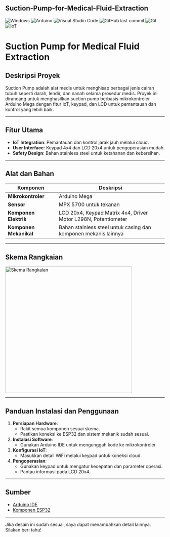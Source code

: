 ## Suction-Pump-for-Medical-Fluid-Extraction

![Windows](https://img.shields.io/badge/Windows-0078D6?style=for-the-badge&logo=windows&logoColor=white)
![Arduino](https://img.shields.io/badge/-Arduino-00979D?style=for-the-badge&logo=Arduino&logoColor=white)
![Visual Studio Code](https://img.shields.io/badge/Visual%20Studio%20Code-0078d7.svg?style=for-the-badge&logo=visual-studio-code&logoColor=white)
![GitHub last commit](https://img.shields.io/github/last-commit/username/Suction-Pump-Project)
![Git](https://img.shields.io/badge/git-%23F05033.svg?style=for-the-badge&logo=git&logoColor=white)
![IoT](https://img.shields.io/badge/-IoT-light.svg?style=flat&logo=internetofthings&logoColor=white&color=1db86a)

# Suction Pump for Medical Fluid Extraction

## Deskripsi Proyek
Suction Pump adalah alat medis untuk menghisap berbagai jenis cairan tubuh seperti darah, lendir, dan nanah selama prosedur medis. Proyek ini dirancang untuk menghasilkan suction pump berbasis mikrokontroler Arduino Mega dengan fitur IoT, keypad, dan LCD untuk pemantauan dan kontrol yang lebih baik.

---

## Fitur Utama
- **IoT Integration**: Pemantauan dan kontrol jarak jauh melalui cloud.
- **User Interface**: Keypad 4x4 dan LCD 20x4 untuk pengoperasian mudah.
- **Safety Design**: Bahan stainless steel untuk ketahanan dan kebersihan.

---

## Alat dan Bahan
| Komponen            | Deskripsi                                                                 |
|---------------------|---------------------------------------------------------------------------|
| **Mikrokontroler**  | Arduino Mega                                                            |
| **Sensor**          | MPX 5700 untuk tekanan                                                  |
| **Komponen Elektrik**| LCD 20x4, Keypad Matrix 4x4, Driver Motor L298N, Potentiometer         |
| **Komponen Mekanikal**| Bahan stainless steel untuk casing dan komponen mekanis lainnya       |

---

## Skema Rangkaian
<img src="https://github.com/username/Suction-Pump-Project/blob/main/Skema_Rangkaian/Skema%20Rangkaian.png" alt="Skema Rangkaian" width="400">

---

## Panduan Instalasi dan Penggunaan
1. **Persiapan Hardware**: 
   - Rakit semua komponen sesuai skema.
   - Pastikan koneksi ke ESP32 dan sistem mekanik sudah sesuai.
2. **Instalasi Software**:
   - Gunakan Arduino IDE untuk mengunggah kode ke mikrokontroler.
3. **Konfigurasi IoT**:
   - Masukkan detail WiFi melalui keypad untuk koneksi cloud.
4. **Pengoperasian**:
   - Gunakan keypad untuk mengatur kecepatan dan parameter operasi.
   - Pantau informasi pada LCD 20x4.

---

## Sumber
- [Arduino IDE](https://www.arduino.cc/en/software)
- [Komponen ESP32](https://www.espressif.com/en/products/socs/esp32)

---

Jika desain ini sudah sesuai, saya dapat menambahkan detail lainnya. Silakan beri tahu!
